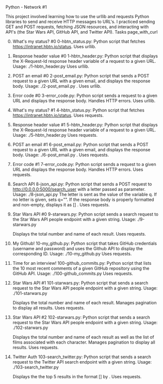 Python - Network #1

This project involved learning how to use the urllib and requests Python libraries to send and receive HTTP messages to URL's. I practiced sending GET and POST requests, fetching JSON resources, and interacting with API's (the Star Wars API, GitHub API, and Twitter API). Tasks page_with_curl

0. What's my status? #0
    0-hbtn_status.py: Python script that fetches https://intranet.hbtn.io/status.
    Uses urllib.

1. Response header value #0
    1-hbtn_header.py: Python script that displays the X-Request-Id response header variable of a request to a given URL.
    Usage: ./1-hbtn_header.py <URL>
        Uses urllib.

2. POST an email #0
    2-post_email.py: Python script that sends a POST request to a given URL with a given email, and displays the response body.
    Usage: ./2-post_email.py <URL> <email>.
        Uses urllib.

3. Error code #0
    3-error_code.py: Python script sends a request to a given URL and displays the response body.
    Handles HTTP errors.
        Uses urllib.

4. What's my status? #1
    4-hbtn_status.py: Python script that fetches https://intranet.hbtn.io/status.
    Uses requests.

5. Response header value #1
    5-hbtn_header.py: Python script that displays the X-Request-Id response header variable of a request to a given URL.
    Usage: ./5-hbtn_header.py <URL>
        Uses requests.

6. POST an email #1
    6-post_email.py: Python script that sends a POST request to a given URL with a given email, and displays the response body.
    Usage: ./6-post_email.py <URL> <email>.
        Uses requests.

7. Error code #1
    7-error_code.py: Python script sends a request to a given URL and displays the response body.
    Handles HTTP errors.
        Uses requests.

8. Search API
    8-json_api.py: Python script that sends a POST request to http://0.0.0.0:5000/search_user with a letter passed as parameter.
    Usage: ./8-json_api.py <letter>
        The letter is sent as the value of the variable q.
        If no letter is given, sets q="".
        If the response body is properly formatted and non-empty, displays it as [<id>] <name>.
    Uses requests.

9. Star Wars API #0
    9-starwars.py: Python script sends a search request to the Star Wars API people endpoint with a given string.
    Usage: ./9-starwars.py <search string>
        Displays the total number and name of each result.
        Uses requests.

10. My Github!
    10-my_github.py: Python script that takes GitHub credentials (username and password) and uses the Github API to display the corresponding ID.
    Usage: ./10-my_github.py <username> <password>
        Uses requests.

11. Time for an interview!
    100-github_commits.py: Python script that lists the 10 most recent comments of a given GitHub repository using the GitHub API.
    Usage: ./100-github_commits.py <repository name> <owner name>
        Uses requests.

12. Star Wars API #1
    101-starwars.py: Python script that sends a search request to the Star Wars API people endpoint with a given string.
    Usage: ./101-starwars.py <search string>
        Displays the total number and name of each result.
        Manages pagination to display all results.
        Uses requests.

13. Star Wars API #2
    102-starwars.py: Python script that sends a search request to the Star Wars API people endpoint with a given string.
    Usage: ./102-starwars.py <search string>
        Displays the total number and name of each result as well as the list of films associated with each character.
        Manages pagination to display all results.
        Uses requests.

14. Twitter Auth
    103-search_twitter.py: Python script that sends a search request to the Twitter API search endpoint with a given string.
    Usage: ./103-search_twitter.py <consumer key> <consumer secret> <search string>
        Displays the the top 5 results in the format [<Tweet ID>] <Tweet text> by <Tweet owner name>.
    Uses requests.
